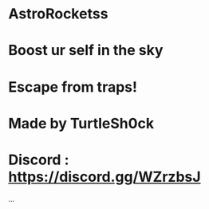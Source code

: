 # AstroRocketss
# Boost ur self in the sky
# Escape from traps!

# Made by TurtleSh0ck

# Discord : https://discord.gg/WZrzbsJ


...
